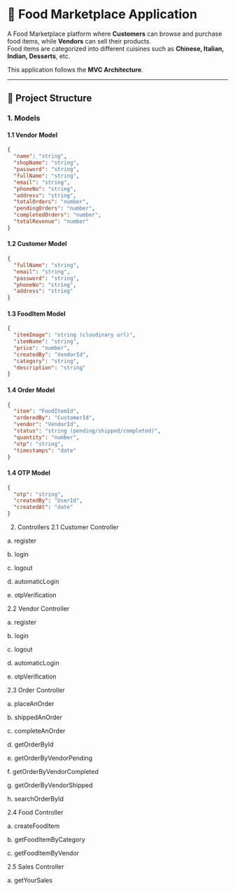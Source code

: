 # 🍴 Food Marketplace Application  

A Food Marketplace platform where **Customers** can browse and purchase food items, while **Vendors** can sell their products.  
Food items are categorized into different cuisines such as **Chinese, Italian, Indian, Desserts**, etc.  

This application follows the **MVC Architecture**.  

---

## 📂 Project Structure  

### 1. Models  

#### 1.1 Vendor Model  
```json
{
  "name": "string",
  "shopName": "string",
  "password": "string",
  "fullName": "string",
  "email": "string",
  "phoneNo": "string",
  "address": "string",
  "totalOrders": "number",
  "pendingOrders": "number",
  "completedOrders": "number",
  "totalRevenue": "number"
}
```
#### 1.2 Customer Model
```json
{
  "fullName": "string",
  "email": "string",
  "password": "string",
  "phoneNo": "string",
  "address": "string"
}
```
#### 1.3 FoodItem Model
```json
{
  "itemImage": "string (cloudinary url)",
  "itemName": "string",
  "price": "number",
  "createdBy": "VendorId",
  "category": "string",
  "description": "string"
}
```
#### 1.4 Order Model
```json
{
  "item": "FoodItemId",
  "orderedBy": "CustomerId",
  "vendor": "VendorId",
  "status": "string (pending/shipped/completed)",
  "quantity": "number",
  "otp": "string",
  "timestamps": "date"
}
```

#### 1.4 OTP Model
```json
{
  "otp": "string",
  "createdBy": "UserId",
  "createdAt": "date"
}
```

2. Controllers
2.1 Customer Controller

a. register

b. login

c. logout

d. automaticLogin

e. otpVerification

2.2 Vendor Controller

a. register

b. login

c. logout

d. automaticLogin

e. otpVerification

2.3 Order Controller

a. placeAnOrder

b. shippedAnOrder

c. completeAnOrder

d. getOrderById

e. getOrderByVendorPending

f. getOrderByVendorCompleted

g. getOrderByVendorShipped

h. searchOrderById

2.4 Food Controller

a. createFoodItem

b. getFoodItemByCategory

c. getFoodItemByVendor

2.5 Sales Controller

a. getYourSales
